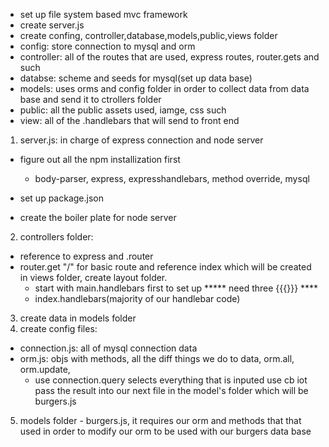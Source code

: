 - set up file system based mvc framework
- create server.js
- create confing, controller,database,models,public,views folder
- config: store connection to mysql and orm 
- controller: all of the routes that are used, express routes, router.gets and such
- databse: scheme and seeds for mysql(set up data base)
- models: uses orms and config folder in order to collect data from data base and send it to ctrollers folder
- public: all the public assets used, iamge, css such
- view: all of the .handlebars that will send to front end

1. server.js: in charge of express connection and node server
- figure out all the npm installization first
    - body-parser, express, expresshandlebars, method override, mysql
- set up package.json

- create the boiler plate for node server

2. controllers folder:
- reference to express and .router
- router.get "/" for basic route and reference index which will be created in views folder, create layout folder. 
    - start with main.handlebars first to set up
        ***** need three {{{}}} ****
    - index.handlebars(majority of our handlebar code)

3. create data in models folder
4. create config files:
- connection.js: all of mysql connection data 
- orm.js: objs with methods, all the diff things we do to data, orm.all, orm.update, 
    * use connection.query selects everything that is inputed use cb iot pass the result into our next file in the model's folder which will be burgers.js

5. models folder - burgers.js, it requires our orm and methods that that used in order to modify our orm to be used with our burgers data base
